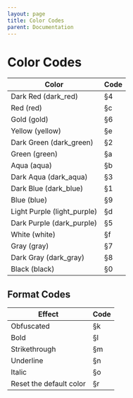 ```yaml
---
layout: page
title: Color Codes
parent: Documentation
---
```


# Color Codes

| Color                       | Code |
|-----------------------------|------|
| Dark Red (dark_red)         | §4   |
| Red (red)                   | §c   |
| Gold (gold)                 | §6   |
| Yellow (yellow)             | §e   |
| Dark Green (dark_green)     | §2   |
| Green (green)               | §a   |
| Aqua (aqua)                 | §b   |
| Dark Aqua (dark_aqua)       | §3   |
| Dark Blue (dark_blue)       | §1   |
| Blue (blue)                 | §9   |
| Light Purple (light_purple) | §d   |
| Dark Purple (dark_purple)   | §5   |
| White (white)               | §f   |
| Gray (gray)                 | §7   |
| Dark Gray (dark_gray)       | §8   |
| Black (black)               | §0   |

## Format Codes

| Effect                  | Code |
|-------------------------|------|
| Obfuscated              | §k   |
| Bold                    | §l   |
| Strikethrough           | §m   |
| Underline               | §n   |
| Italic                  | §o   |
| Reset the default color | §r   |